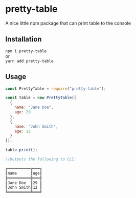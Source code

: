 # pretty-table

A nice little npm package that can print table to the console

## Installation

`npm i pretty-table`  
or  
`yarn add pretty-table`

## Usage

```javascript
const PrettyTable = require("pretty-table");

const table = new PrettyTable([
  {
    name: "Jane Doe",
    age: 29
  },
  {
    name: "John Smith",
    age: 12
  }
]);

table.print();

//Outputs the following to CLI:  

╔══════════╦═══╗
║name      ║age║
╠══════════╬═══╣
║Jane Doe  ║29 ║
║John Smith║12 ║
╚══════════╩═══╝
```
